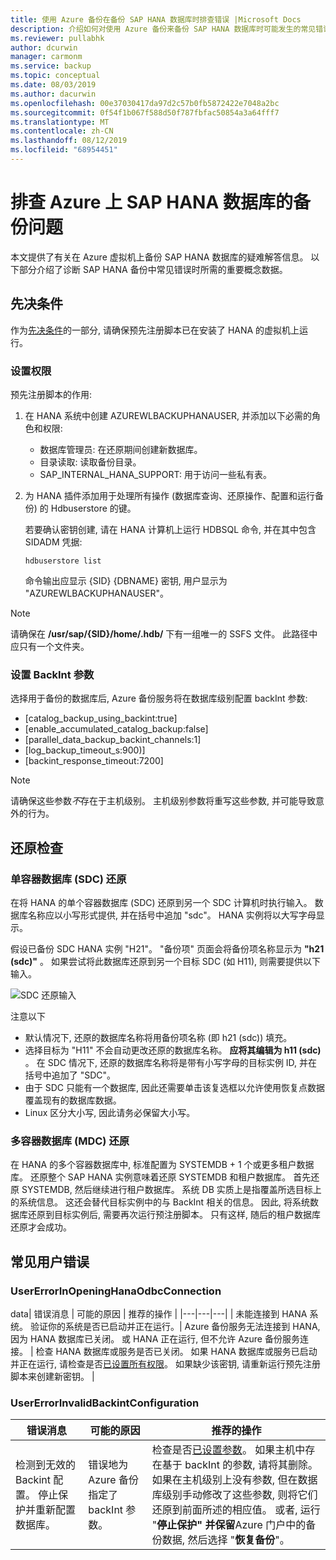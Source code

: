 ```yaml
---
title: 使用 Azure 备份在备份 SAP HANA 数据库时排查错误 |Microsoft Docs
description: 介绍如何对使用 Azure 备份来备份 SAP HANA 数据库时可能发生的常见错误进行故障排除。
ms.reviewer: pullabhk
author: dcurwin
manager: carmonm
ms.service: backup
ms.topic: conceptual
ms.date: 08/03/2019
ms.author: dacurwin
ms.openlocfilehash: 00e37030417da97d2c57b0fb5872422e7048a2bc
ms.sourcegitcommit: 0f54f1b067f588d50f787fbfac50854a3a64fff7
ms.translationtype: MT
ms.contentlocale: zh-CN
ms.lasthandoff: 08/12/2019
ms.locfileid: "68954451"
---
```

# <a name="troubleshoot-backup-of-sap-hana-databases-on-azure"></a>排查 Azure 上 SAP HANA 数据库的备份问题

本文提供了有关在 Azure 虚拟机上备份 SAP HANA 数据库的疑难解答信息。 以下部分介绍了诊断 SAP HANA 备份中常见错误时所需的重要概念数据。

## <a name="prerequisites"></a>先决条件

作为[先决条件](backup-azure-sap-hana-database.md#prerequisites)的一部分, 请确保预先注册脚本已在安装了 HANA 的虚拟机上运行。

### <a name="setting-up-permissions"></a>设置权限

预先注册脚本的作用:

1. 在 HANA 系统中创建 AZUREWLBACKUPHANAUSER, 并添加以下必需的角色和权限:
    - 数据库管理员: 在还原期间创建新数据库。
    - 目录读取: 读取备份目录。
    - SAP_INTERNAL_HANA_SUPPORT: 用于访问一些私有表。
2. 为 HANA 插件添加用于处理所有操作 (数据库查询、还原操作、配置和运行备份) 的 Hdbuserstore 的键。
   
   若要确认密钥创建, 请在 HANA 计算机上运行 HDBSQL 命令, 并在其中包含 SIDADM 凭据:

    ``` hdbsql
    hdbuserstore list
    ```
    
    命令输出应显示 {SID} {DBNAME} 密钥, 用户显示为 "AZUREWLBACKUPHANAUSER"。

> [!NOTE]
> 请确保在 **/usr/sap/{SID}/home/.hdb/** 下有一组唯一的 SSFS 文件。 此路径中应只有一个文件夹。

### <a name="setting-up-backint-parameters"></a>设置 BackInt 参数

选择用于备份的数据库后, Azure 备份服务将在数据库级别配置 backInt 参数:

- [catalog_backup_using_backint:true]
- [enable_accumulated_catalog_backup:false]
- [parallel_data_backup_backint_channels:1]
- [log_backup_timeout_s:900)]
- [backint_response_timeout:7200]

> [!NOTE]
> 请确保这些参数*不*存在于主机级别。 主机级别参数将重写这些参数, 并可能导致意外的行为。

## <a name="restore-checks"></a>还原检查

### <a name="single-container-database-sdc-restore"></a>单容器数据库 (SDC) 还原

在将 HANA 的单个容器数据库 (SDC) 还原到另一个 SDC 计算机时执行输入。 数据库名称应以小写形式提供, 并在括号中追加 "sdc"。 HANA 实例将以大写字母显示。

假设已备份 SDC HANA 实例 "H21"。 "备份项" 页面会将备份项名称显示为 **"h21 (sdc)"** 。 如果尝试将此数据库还原到另一个目标 SDC (如 H11), 则需要提供以下输入。

![SDC 还原输入](media/backup-azure-sap-hana-database/hana-sdc-restore.png)

注意以下
- 默认情况下, 还原的数据库名称将用备份项名称 (即 h21 (sdc)) 填充。
- 选择目标为 "H11" 不会自动更改还原的数据库名称。 **应将其编辑为 h11 (sdc)** 。 在 SDC 情况下, 还原的数据库名称将是带有小写字母的目标实例 ID, 并在括号中追加了 "SDC"。
- 由于 SDC 只能有一个数据库, 因此还需要单击该复选框以允许使用恢复点数据覆盖现有的数据库数据。
- Linux 区分大小写, 因此请务必保留大小写。

### <a name="multiple-container-database-mdc-restore"></a>多容器数据库 (MDC) 还原

在 HANA 的多个容器数据库中, 标准配置为 SYSTEMDB + 1 个或更多租户数据库。 还原整个 SAP HANA 实例意味着还原 SYSTEMDB 和租户数据库。 首先还原 SYSTEMDB, 然后继续进行租户数据库。 系统 DB 实质上是指覆盖所选目标上的系统信息。 这还会替代目标实例中的与 BackInt 相关的信息。 因此, 将系统数据库还原到目标实例后, 需要再次运行预注册脚本。 只有这样, 随后的租户数据库还原才会成功。

## <a name="common-user-errors"></a>常见用户错误

### <a name="usererrorinopeninghanaodbcconnection"></a>UserErrorInOpeningHanaOdbcConnection

data| 错误消息 | 可能的原因 | 推荐的操作 |
|---|---|---|
| 未能连接到 HANA 系统。 验证你的系统是否已启动并正在运行。| Azure 备份服务无法连接到 HANA, 因为 HANA 数据库已关闭。 或 HANA 正在运行, 但不允许 Azure 备份服务连接。 | 检查 HANA 数据库或服务是否已关闭。 如果 HANA 数据库或服务已启动并正在运行, 请检查是否[已设置所有权限](#setting-up-permissions)。 如果缺少该密钥, 请重新运行预先注册脚本来创建新密钥。 |

### <a name="usererrorinvalidbackintconfiguration"></a>UserErrorInvalidBackintConfiguration

| 错误消息 | 可能的原因 | 推荐的操作 |
|---|---|---|
| 检测到无效的 Backint 配置。 停止保护并重新配置数据库。| 错误地为 Azure 备份指定了 backInt 参数。 | 检查是否[已设置参数](#setting-up-backint-parameters)。 如果主机中存在基于 backInt 的参数, 请将其删除。 如果在主机级别上没有参数, 但在数据库级别手动修改了这些参数, 则将它们还原到前面所述的相应值。 或者, 运行 "**停止保护" 并保留**Azure 门户中的备份数据, 然后选择 "**恢复备份**"。|